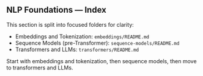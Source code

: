 ## NLP Foundations — Index

This section is split into focused folders for clarity:

- Embeddings and Tokenization: `embeddings/README.md`
- Sequence Models (pre-Transformer): `sequence-models/README.md`
- Transformers and LLMs: `transformers/README.md`

Start with embeddings and tokenization, then sequence models, then move to transformers and LLMs.



